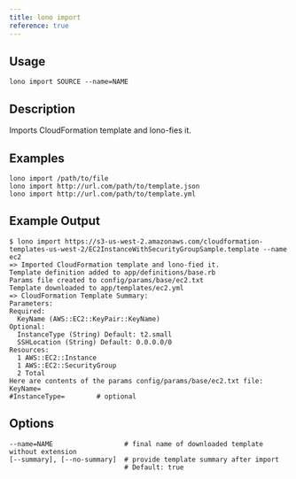```yaml
---
title: lono import
reference: true
---
```


## Usage

    lono import SOURCE --name=NAME

## Description

Imports CloudFormation template and lono-fies it.

## Examples

    lono import /path/to/file
    lono import http://url.com/path/to/template.json
    lono import http://url.com/path/to/template.yml

## Example Output

    $ lono import https://s3-us-west-2.amazonaws.com/cloudformation-templates-us-west-2/EC2InstanceWithSecurityGroupSample.template --name ec2
    => Imported CloudFormation template and lono-fied it.
    Template definition added to app/definitions/base.rb
    Params file created to config/params/base/ec2.txt
    Template downloaded to app/templates/ec2.yml
    => CloudFormation Template Summary:
    Parameters:
    Required:
      KeyName (AWS::EC2::KeyPair::KeyName)
    Optional:
      InstanceType (String) Default: t2.small
      SSHLocation (String) Default: 0.0.0.0/0
    Resources:
      1 AWS::EC2::Instance
      1 AWS::EC2::SecurityGroup
      2 Total
    Here are contents of the params config/params/base/ec2.txt file:
    KeyName=
    #InstanceType=        # optional


## Options

```
--name=NAME                  # final name of downloaded template without extension
[--summary], [--no-summary]  # provide template summary after import
                             # Default: true
```


